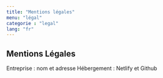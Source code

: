 ```yaml
---
title: "Mentions légales"
menu: "légal"
categorie : "legal"
lang: "fr"
---
```


## Mentions Légales

Entreprise : nom et adresse
Hébergement : Netlify et Github

